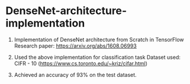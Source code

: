 # DenseNet-architecture-implementation

1. Implementation of DenseNet architecture from Scratch in TensorFlow
Research paper: https://arxiv.org/abs/1608.06993

2. Used the above implementation for classification task
Dataset used: CIFR - 10 (https://www.cs.toronto.edu/~kriz/cifar.html)

3. Achieved an accuracy of 93% on the test dataset.
